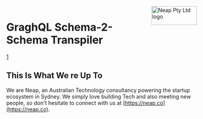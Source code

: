 <img src="https://neap.co/img/neap_black_small_logo.png" alt="Neap Pty Ltd logo" title="Neap" align="right" height="50" width="120"/>


# GraghQL Schema-2-Schema Transpiler
[1]

[1]: https://travis-ci.org/nicolasdao/graphql-s2s.svg?branch=master

## This Is What We re Up To
We are Neap, an Australian Technology consultancy powering the startup ecosystem in Sydney. We simply love building Tech and also meeting new people, so don't hesitate to connect with us at [https://neap.co](https://neap.co).
